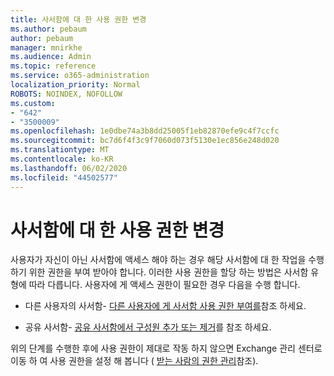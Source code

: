 ```yaml
---
title: 사서함에 대 한 사용 권한 변경
ms.author: pebaum
author: pebaum
manager: mnirkhe
ms.audience: Admin
ms.topic: reference
ms.service: o365-administration
localization_priority: Normal
ROBOTS: NOINDEX, NOFOLLOW
ms.custom:
- "642"
- "3500009"
ms.openlocfilehash: 1e0dbe74a3b8dd25005f1eb82870efe9c4f7ccfc
ms.sourcegitcommit: bc7d6f4f3c9f7060d073f5130e1ec856e248d020
ms.translationtype: MT
ms.contentlocale: ko-KR
ms.lasthandoff: 06/02/2020
ms.locfileid: "44502577"
---
```

# <a name="changing-permissions-on-a-mailbox"></a>사서함에 대 한 사용 권한 변경

사용자가 자신이 아닌 사서함에 액세스 해야 하는 경우 해당 사서함에 대 한 작업을 수행 하기 위한 권한을 부여 받아야 합니다. 이러한 사용 권한을 할당 하는 방법은 사서함 유형에 따라 다릅니다. 사용자에 게 액세스 권한이 필요한 경우 다음을 수행 합니다.
  
- 다른 사용자의 사서함- [다른 사용자에 게 사서함 사용 권한 부여를](https://docs.microsoft.com/microsoft-365/admin/add-users/give-mailbox-permissions-to-another-user)참조 하세요.
    
- 공유 사서함- [공유 사서함에서 구성원 추가 또는 제거](https://support.office.com/article/add-or-remove-members-from-a-shared-mailbox-a1cd0ae0-216c-4dc1-8171-bfacfbd4c1a7)를 참조 하세요.
    
위의 단계를 수행한 후에 사용 권한이 제대로 작동 하지 않으면 Exchange 관리 센터로 이동 하 여 사용 권한을 설정 해 봅니다 ( [받는 사람의 권한 관리](https://technet.microsoft.com/library/jj919240%28v=exchg.150%29.aspx)참조).
  
